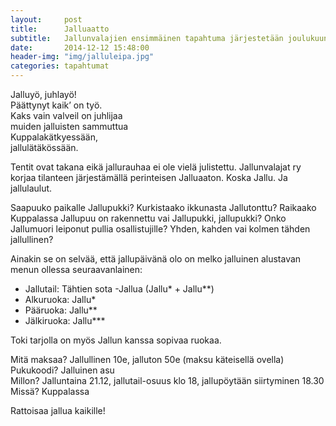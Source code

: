 ```yaml
---
layout:     post
title:      Jalluaatto
subtitle:   Jallunvalajien ensimmäinen tapahtuma järjestetään joulukuun 21. päivä Kuppalassa.
date:       2014-12-12 15:48:00
header-img: "img/jalluleipa.jpg"
categories: tapahtumat
---
```

Jalluyö, juhlayö! <br>
Päättynyt kaik’ on työ. <br> 
Kaks vain valveil on juhlijaa <br>
muiden jalluisten sammuttua <br>
Kuppalakätkyessään, <br>
jallulätäkössään. <br>

Tentit ovat takana eikä jallurauhaa ei ole vielä julistettu. Jallunvalajat ry korjaa tilanteen järjestämällä perinteisen Jalluaaton. Koska Jallu. Ja jallulaulut.

Saapuuko paikalle Jallupukki? Kurkistaako ikkunasta Jallutonttu? Raikaako Kuppalassa Jallupuu on rakennettu vai Jallupukki, jallupukki? Onko Jallumuori leiponut pullia osallistujille? Yhden, kahden vai kolmen tähden jallullinen?

Ainakin se on selvää, että jallupäivänä olo on melko jalluinen alustavan menun ollessa seuraavanlainen:

- Jallutail: Tähtien sota -Jallua (Jallu\* + Jallu\*\*)
- Alkuruoka: Jallu\*
- Pääruoka: Jallu\*\*
- Jälkiruoka: Jallu\*\*\*

Toki tarjolla on myös Jallun kanssa sopivaa ruokaa.

Mitä maksaa? Jallullinen 10e, jalluton 50e (maksu käteisellä ovella) <br>
Pukukoodi? Jalluinen asu <br>
Millon? Jalluntaina 21.12, jallutail-osuus klo 18, jallupöytään siirtyminen 18.30 <br>
Missä? Kuppalassa

Rattoisaa jallua kaikille!

